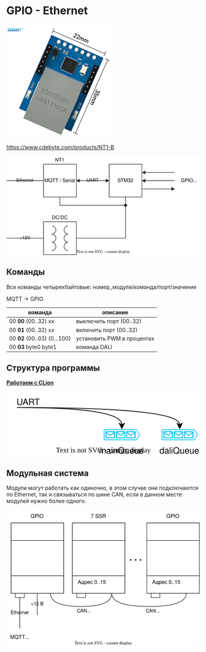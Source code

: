 # GPIO - Ethernet

![](img_1.png)

https://www.cdebyte.com/products/NT1-B

![](gpio1.svg)

## Команды

Все команды четырехбайтовые: номер_модуля/команда/порт/значение

MQTT -> GPIO

| команда               | описание                   |
|-----------------------|----------------------------|
| 00 **00** (00..32) хх        | выключить порт (00..32)    |
| 00 **01** (00..32) хх        | включить порт (00..32)     |
| 00 **02** (00..03) (0...100) | установить PWM в процентах |
| 00 **03** byte0 byte1        | команда DALI               |


## Структура программы

[**Работаем с CLion**](clion/clion.md)

![](program.svg)



## Модульная система

Модули могут работать как одиночно, в этом случае они подключаются по Ethernet, так и связываться по шине CAN, если в данном месте модулей нужно более одного.

![](can_modules.svg)
